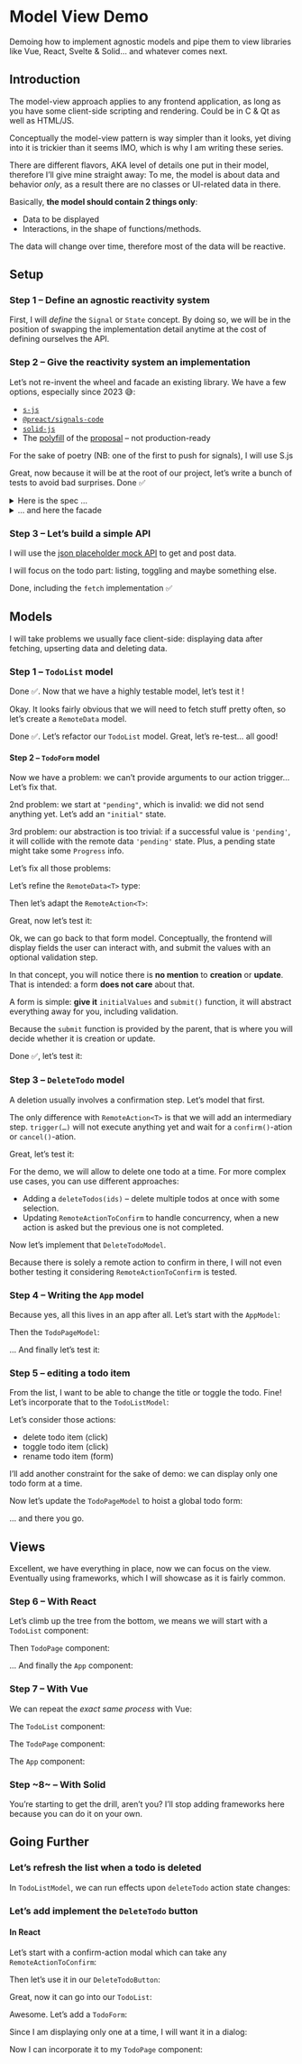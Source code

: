 # Model View Demo

Demoing how to implement agnostic models and pipe them to view libraries like Vue, React, Svelte &amp; Solid… and whatever comes next.

## Introduction

The model-view approach applies to any frontend application, as long as you have some client-side scripting and rendering. Could be in C & Qt as well as HTML/JS.

Conceptually the model-view pattern is way simpler than it looks, yet diving into it is trickier than it seems IMO, which is why I am writing these series.

There are different flavors, AKA level of details one put in their model, therefore I’ll give mine straight away: To me, the model is about data and behavior _only_, as a result there are no classes or UI-related data in there.

Basically, **the model should contain 2 things only**:
- Data to be displayed
- Interactions, in the shape of functions/methods.

The data will change over time, therefore most of the data will be reactive.

## Setup

### Step 1 – Define an agnostic reactivity system

First, I will *define* the `Signal` or `State` concept. By doing so, we will be in the position of swapping the implementation detail anytime at the cost of defining ourselves the API.

### Step 2 – Give the reactivity system an implementation

Let’s not re-invent the wheel and facade an existing library. We have a few options, especially since 2023 😅:
- [`s-js`](https://www.npmjs.com/package/s-js)
- [`@preact/signals-code`](https://www.npmjs.com/package/@preact/signals-core)
- [`solid-js`](https://www.npmjs.com/package/solid-js)
- The [polyfill](https://www.npmjs.com/package/signal-polyfill) of the [proposal](https://github.com/tc39/proposal-signals) – not production-ready

For the sake of poetry (NB: one of the first to push for signals), I will use S.js

<!-- include [code:ts] ./setup/Signal.ts -->

Great, now because it will be at the root of our project, let’s write a bunch of tests to avoid bad surprises. Done ✅

<details>
  <summary>
    Here is the spec …
  </summary>

<!-- include [code:ts] ./setup/Signal.spec.ts -->

</details>

<details>
  <summary>
    … and here the facade
  </summary>

<!-- include [code:ts] ./setup/Signal.s-js.ts -->

</details>


### Step 3 – Let’s build a simple API

I will use the [json placeholder mock API](https://jsonplaceholder.typicode.com/) to get and post data.

I will focus on the todo part: listing, toggling and maybe something else.

Done, including the `fetch` implementation ✅

<!-- include [code:ts] ./setup/Api.ts -->

## Models

I will take problems we usually face client-side: displaying data after fetching, upserting data and deleting data.

### Step 1 – `TodoList` model


<!-- include [code:ts] ./steps/step-1/TodoListModel-1.ts -->

Done ✅. Now that we have a highly testable model, let’s test it !

<!-- include [code:ts] ./steps/step-1/TodoListModel-1.spec.ts -->

Okay. It looks fairly obvious that we will need to fetch stuff pretty often, so let’s create a `RemoteData` model.

<!-- include [code:ts] ./steps/step-1/RemoteData.ts -->

Done ✅.
Let’s refactor our `TodoList` model. Great, let’s re-test… all good!

<!-- include [code:ts] ./steps/step-1/TodoListModel-2.spec.ts -->

#### Step 2 – `TodoForm` model

Now we have a problem: we can’t provide arguments to our action trigger… Let’s fix that.

2nd problem: we start at `"pending"`, which is invalid: we did not send anything yet. Let’s add an `"initial"` state.

3rd problem: our abstraction is too trivial: if a successful value is `'pending'`, it will collide with the remote data `'pending'` state. Plus, a pending state might take some `Progress` info.

Let’s fix all those problems:

Let’s refine the `RemoteData<T>` type:

<!-- include [code:ts] ./steps/step-2/RemoteData.ts -->

Then let’s adapt the `RemoteAction<T>`:

<!-- include [code:ts] ./steps/step-2/RemoteAction.ts -->

Great, now let’s test it:

<!-- include [code:ts] ./steps/step-2/RemoteAction.spec.ts -->

Ok, we can go back to that form model. Conceptually, the frontend will display fields the user can interact with, and submit the values with an optional validation step.

In that concept, you will notice there is **no mention** to **creation** or **update**. That is intended: a form **does not care** about that.

A form is simple: **give it** `initialValues` and `submit()` function, it will abstract everything away for you, including validation.

Because the `submit` function is provided by the parent, that is where you will decide whether it is creation or update.

<!-- include [code:ts] ./steps/step-2/TodoFormModel.ts -->

Done ✅, let’s test it:

<!-- include [code:ts] ./steps/step-2/TodoFormModel.spec.ts -->

### Step 3 – `DeleteTodo` model

A deletion usually involves a confirmation step. Let’s model that first.

The only difference with `RemoteAction<T>` is that we will add an intermediary step. `trigger(…)` will not execute anything yet and wait for a `confirm()`-ation or `cancel()`-ation.

<!-- include [code:ts] ./steps/step-3/RemoteActionToConfirm.ts -->

Great, let’s test it:

<!-- include [code:ts] ./steps/step-3/RemoteActionToConfirm.spec.ts -->

For the demo, we will allow to delete one todo at a time. For more complex use cases, you can use different approaches:
- Adding a `deleteTodos(ids)` – delete multiple todos at once with some selection.
- Updating `RemoteActionToConfirm` to handle concurrency, when a new action is asked but the previous one is not completed.

Now let’s implement that `DeleteTodoModel`.

<!-- include [code:ts] ./steps/step-3/DeleteTodoModel.ts -->

Because there is solely a remote action to confirm in there, I will not even bother testing it considering `RemoteActionToConfirm` is tested.

### Step 4 – Writing the `App` model

Because yes, all this lives in an app after all. Let’s start with the `AppModel`:

<!-- include [code:ts] ./steps/step-4/AppModel.ts -->

Then the `TodoPageModel`:

<!-- include [code:ts] ./steps/step-4/TodoPageModel.ts -->

… And finally let’s test it:

<!-- include [code:ts] ./steps/step-4/AppModel.spec.ts -->

### Step 5 – editing a todo item

From the list, I want to be able to change the title or toggle the todo. Fine! Let’s incorporate that to the `TodoListModel`:

Let’s consider those actions:
- delete todo item (click)
- toggle todo item (click)
- rename todo item (form)

I’ll add another constraint for the sake of demo: we can display only one todo form at a time.

<!-- include [code:ts] ./steps/step-5/TodoListModel.ts -->

Now let’s update the `TodoPageModel` to hoist a global todo form:

<!-- include [code:ts] ./steps/step-5/TodoPageModel.ts -->

… and there you go.

## Views

Excellent, we have everything in place, now we can focus on the view. Eventually using frameworks, which I will showcase as it is fairly common.

### Step 6 – With React

Let’s climb up the tree from the bottom, we means we will start with a `TodoList` component:

<!-- include [code:tsx] ./steps/step-6-react/TodoList.tsx -->
Then `TodoPage` component:

<!-- include [code:tsx] ./steps/step-6-react/TodoPage.tsx -->

… And finally the `App` component:

<!-- include [code:tsx] ./steps/step-6-react/App.tsx -->

### Step 7 – With Vue

We can repeat the _exact same process_ with Vue:

The `TodoList` component:

<!-- include [code:vue] ./steps/step-7-vue/TodoList.vue -->

The `TodoPage` component:

<!-- include [code:vue] ./steps/step-7-vue/TodoPage.vue -->

The `App` component:

<!-- include [code:vue] ./steps/step-7-vue/App.vue -->

### Step ~8~ – With Solid

You’re starting to get the drill, aren’t you? I’ll stop adding frameworks here because you can do it on your own.

## Going Further

### Let’s refresh the list when a todo is deleted

In `TodoListModel`, we can run effects upon `deleteTodo` action state changes:

<!-- include [code:ts] ./steps/step-5/TodoListModel.ts -->

### Let’s add implement the `DeleteTodo` button

#### In React

Let’s start with a confirm-action modal which can take any `RemoteActionToConfirm`:

<!-- include [code:tsx] ./steps/step-6-react/ConfirmActionModal.tsx -->

Then let’s use it in our `DeleteTodoButton`:

<!-- include [code:tsx] ./steps/step-6-react/DeleteTodoButton.tsx -->

Great, now it can go into our `TodoList`:

<!-- include [code:tsx] ./steps/step-6-react/TodoList-2.tsx -->

Awesome. Let’s add a `TodoForm`:

<!-- include [code:tsx] ./steps/step-6-react/TodoForm.tsx -->

Since I am displaying only one at a time, I will want it in a dialog:

<!-- include [code:tsx] ./steps/step-6-react/TodoFormModal.tsx -->

Now I can incorporate it to my `TodoPage` component:

<!-- include [code:tsx] ./steps/step-6-react/TodoPage-2.tsx -->

